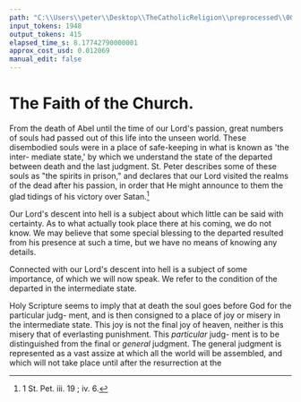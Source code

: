 ```yaml
---
path: "C:\\Users\\peter\\Desktop\\TheCatholicReligion\\preprocessed\\00209.jpg"
input_tokens: 1948
output_tokens: 415
elapsed_time_s: 8.17742790000001
approx_cost_usd: 0.012069
manual_edit: false
---
```

# The Faith of the Church.

From the death of Abel until the time of our
Lord's passion, great numbers of souls had
passed out of this life into the unseen world.
These disembodied souls were in a place of
safe-keeping in what is known as 'the inter-
mediate state,' by which we understand the
state of the departed between death and the
last judgment. St. Peter describes some of
these souls as "the spirits in prison," and
declares that our Lord visited the realms of the
dead after his passion, in order that He might
announce to them the glad tidings of his victory
over Satan.[^1]

Our Lord's descent into hell is a subject
about which little can be said with certainty.
As to what actually took place there at his
coming, we do not know. We may believe
that some special blessing to the departed
resulted from his presence at such a time,
but we have no means of knowing any details.

Connected with our Lord's descent into hell
is a subject of some importance, of which we
will now speak. We refer to the condition of
the departed in the intermediate state.

Holy Scripture seems to imply that at death
the soul goes before God for the particular judg-
ment, and is then consigned to a place of joy or
misery in the intermediate state. This joy is not
the final joy of heaven, neither is this misery that
of everlasting punishment. This *particular* judg-
ment is to be distinguished from the final or
*general* judgment. The general judgment is
represented as a vast assize at which all the
world will be assembled, and which will not
take place until after the resurrection at the

[^1]: 1 St. Pet. iii. 19 ; iv. 6.